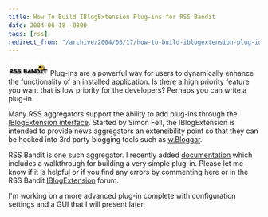 ```yaml
---
title: How To Build IBlogExtension Plug-ins for RSS Bandit
date: 2004-06-18 -0800
tags: [rss]
redirect_from: "/archive/2004/06/17/how-to-build-iblogextension-plug-ins-for-rss-bandit.aspx/"
---
```


![RSS Bandit Logo](/images/RssBanditLogo.jpg) Plug-ins are a powerful
way for users to dynamically enhance the functionality of an installed
application. Is there a high priority feature you want that is low
priority for the developers? Perhaps you can write a plug-in.

Many RSS aggregators support the ability to add plug-ins through the
[IBlogExtension
interface](http://www.pocketsoap.com/weblog/stories/2003/04/0023.html).
Started by Simon Fell, the IBlogExtension is intended to provide news
aggregators an extensibility point so that they can be hooked into 3rd
party blogging tools such as [w.Bloggar](http://www.wbloggar.com/).

RSS Bandit is one such aggregator. I recently added
[documentation](http://www.rssbandit.org/docs/html/advanced/building_and_using_bandit_plugins.htm)
which includes a walkthrough for building a very simple plug-in. Please
let me know if it is helpful or if you find any errors by commenting
here or in the RSS Bandit
[IBlogExtension](http://www.rssbandit.org/forum/forum.asp?FORUM_ID=2)
forum.

I'm working on a more advanced plug-in complete with configuration
settings and a GUI that I will present later.

